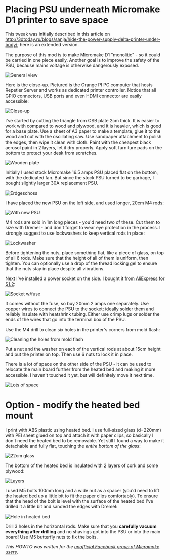 # Placing PSU underneath Micromake D1 printer to save space

This tweak was initially described in this article on http://3dtoday.ru/blogs/sanja/hide-the-power-supply-delta-printer-under-body/; here is an extended version.

The purpose of this mod is to make Micromake D1 "monolitic" - so it could be carried in one piece easily. Another goal is to improve the safety of the PSU, because mains voltage is otherwise dangerously exposed.

![General view](https://pp.vk.me/c837423/v837423745/191ee/jvTvs92gLj0.jpg)

Here is the close-up. Pictured is the Orange PI PC computer that hosts Repetier Server and works as dedicated printer controller. 
Notice that all GPIO connectors, USB ports and even HDMI connector are easily accessible:

![Close-up](https://pp.vk.me/c837423/v837423745/191f8/CfGgooVEUl0.jpg)

I've started by cutting the triangle from OSB plate 2cm thick. It is easier to work with compared to wood and plywood, and it is heavier, which is good for a base plate. Use a sheet of A3 paper to make a template, glue it to the wood and cut with the oscillating saw. Use sandpaper attachment to polish the edges, then wipe it clean with cloth. Paint with the cheapest black aerosol paint in 2 layers, let it dry properly. Apply soft furniture pads on the bottom to protect your desk from scratches.

![Wooden plate](https://pp.vk.me/c837423/v837423745/1922a/pPJZcajPiyw.jpg)

Initially I used stock Micromake 16.5 amps PSU placed flat on the bottom, with the dedicated fan. But since the stock PSU turned to be garbage, I bought slightly larger 30A replacement PSU.

![Erdgeschoss](http://3dtoday.ru/upload/resize_cache/main/38a/940_1080_1/IMG_1205.JPG)

I have placed the new PSU on the left side, and used longer, 20cm M4 rods:

![With new PSU](https://pp.vk.me/c837423/v837423745/19216/J-xlr_UGyLE.jpg)

M4 rods are sold in 1m long pieces - you'd need two of these. Cut them to size with Dremel - and don't forget to wear eye protection in the process. I strongly suggest to use lockwashers to keep vertical rods in place:

![Lockwasher](https://habrastorage.org/files/c51/ff4/e1b/c51ff4e1bf9a4940b83c914518155f17.jpg)

Before tightening the nuts, place something flat, like a piece of glass, on top of all 6 rods. Make sure that the height of all of them is uniform, then tighten. You can optionally use a drop of the thread locking gel to ensure that the nuts stay in place despite all vibrations.

Next I've installed a power socket on the side. I bought it [from AliExpress for $1.2](https://alitems.com/g/1e8d1144949a590a4ec116525dc3e8/?ulp=https%3A%2F%2Fwww.aliexpress.com%2Fitem%2FNEW-10A-250V-Inlet-Module-Plug-Fuse-Switch-Male-Power-Socket-3-Pin-IEC320-C14%2F32505761611.html):

![Socket w/fuse](https://ae01.alicdn.com/kf/HTB1jyacKXXXXXckXFXXq6xXFXXXA/NEW-10A-250V-Inlet-Module-Plug-Fuse-Switch-Male-Power-Socket-3-Pin-IEC320-C14.jpg)

It comes without the fuse, so buy 20mm 2 amps one separately. Use copper wires to connect the PSU to the socket; ideally solder them and reliably insulate with heatshrink tubing. Either use crimp lugs or solder the ends of the wires that go into the terminal box of the PSU.

Use the M4 drill to clean six holes in the printer's corners from mold flash:

![Cleaning the holes from mold flash](http://3dtoday.ru/upload/resize_cache/main/1e8/940_1080_1/IMG_1198.JPG)

Put a nut and the washer on each of the vertical rods at about 15cm height and put the printer on top. Then use 6 nuts to lock it in place.

There is a lot of space on the other side of the PSU - it can be used to relocate the main board further from the heated bed and making it more accessible. I haven't touched it yet, but will definitely move it next time.

![Lots of space](https://habrastorage.org/files/c41/8fc/cd0/c418fccd085e458a9783b2bee0f71d20.jpg)

# Option - modify the heated bed mount

I print with ABS plastic using heated bed. I use full-sized glass (d=220mm) with PEI sheet glued on top and attach it with paper clips, so basically I don't need the heated bed to be removable. Yet still I found a way to make it detachable and fully flat, touching the *entire bottom of the glass*:

![22cm glass](https://habrastorage.org/files/92d/6f9/2d4/92d6f92d456f4dfdabf548651d799c48.jpg)

The bottom of the heated bed is insulated with 2 layers of cork and some plywood:

![Layers](https://pp.vk.me/c837423/v837423745/1920c/GU5XKtVwUhs.jpg)

I used M5 bolts 100mm long and a wide nut as a spacer (you'd need to lift the heated bed up a little bit to fit the paper clips comfortably). To ensure that the head of the bolt is level with the surface of the heated bed I've drilled it a little bit and sanded the edges with Dremel:

![Hole in heated bed](https://pp.vk.me/c837423/v837423745/19220/Wz5CZaj8yjw.jpg)

Drill 3 holes in the horizontal rods. Make sure that you **carefully vacuum everything after drilling** and no shavings got into the PSU or into the main board! Use M5 butterfly nuts to fix the bolts. 

*This HOWTO was written for the [unofficial Facebook group of Micromake users](https://www.facebook.com/groups/173676226330714/).*
